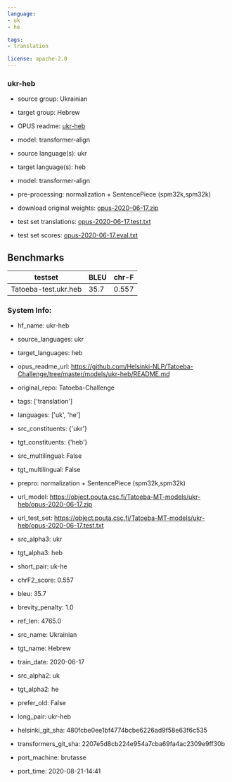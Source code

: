 ```yaml
---
language: 
- uk
- he

tags:
- translation

license: apache-2.0
---
```


### ukr-heb

* source group: Ukrainian 
* target group: Hebrew 
*  OPUS readme: [ukr-heb](https://github.com/Helsinki-NLP/Tatoeba-Challenge/tree/master/models/ukr-heb/README.md)

*  model: transformer-align
* source language(s): ukr
* target language(s): heb
* model: transformer-align
* pre-processing: normalization + SentencePiece (spm32k,spm32k)
* download original weights: [opus-2020-06-17.zip](https://object.pouta.csc.fi/Tatoeba-MT-models/ukr-heb/opus-2020-06-17.zip)
* test set translations: [opus-2020-06-17.test.txt](https://object.pouta.csc.fi/Tatoeba-MT-models/ukr-heb/opus-2020-06-17.test.txt)
* test set scores: [opus-2020-06-17.eval.txt](https://object.pouta.csc.fi/Tatoeba-MT-models/ukr-heb/opus-2020-06-17.eval.txt)

## Benchmarks

| testset               | BLEU  | chr-F |
|-----------------------|-------|-------|
| Tatoeba-test.ukr.heb 	| 35.7 	| 0.557 |


### System Info: 
- hf_name: ukr-heb

- source_languages: ukr

- target_languages: heb

- opus_readme_url: https://github.com/Helsinki-NLP/Tatoeba-Challenge/tree/master/models/ukr-heb/README.md

- original_repo: Tatoeba-Challenge

- tags: ['translation']

- languages: ['uk', 'he']

- src_constituents: {'ukr'}

- tgt_constituents: {'heb'}

- src_multilingual: False

- tgt_multilingual: False

- prepro:  normalization + SentencePiece (spm32k,spm32k)

- url_model: https://object.pouta.csc.fi/Tatoeba-MT-models/ukr-heb/opus-2020-06-17.zip

- url_test_set: https://object.pouta.csc.fi/Tatoeba-MT-models/ukr-heb/opus-2020-06-17.test.txt

- src_alpha3: ukr

- tgt_alpha3: heb

- short_pair: uk-he

- chrF2_score: 0.557

- bleu: 35.7

- brevity_penalty: 1.0

- ref_len: 4765.0

- src_name: Ukrainian

- tgt_name: Hebrew

- train_date: 2020-06-17

- src_alpha2: uk

- tgt_alpha2: he

- prefer_old: False

- long_pair: ukr-heb

- helsinki_git_sha: 480fcbe0ee1bf4774bcbe6226ad9f58e63f6c535

- transformers_git_sha: 2207e5d8cb224e954a7cba69fa4ac2309e9ff30b

- port_machine: brutasse

- port_time: 2020-08-21-14:41